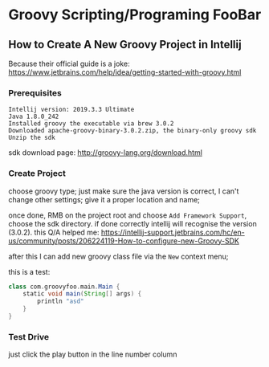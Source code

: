 # Groovy Scripting/Programing FooBar

## How to Create A New Groovy Project in Intellij

Because their official guide is a joke: <https://www.jetbrains.com/help/idea/getting-started-with-groovy.html>

### Prerequisites

```text
Intellij version: 2019.3.3 Ultimate
Java 1.8.0_242
Installed groovy the executable via brew 3.0.2
Downloaded apache-groovy-binary-3.0.2.zip, the binary-only groovy sdk
Unzip the sdk
```

sdk download page: <http://groovy-lang.org/download.html>

### Create Project 

choose groovy type; just make sure the java version is correct, I can't change other settings; give it
a proper location and name;

once done, RMB on the project root and choose `Add Framework Support`, choose the sdk directory.
if done correctly intellij will recognise the version (3.0.2).
this Q/A helped me: <https://intellij-support.jetbrains.com/hc/en-us/community/posts/206224119-How-to-configure-new-Groovy-SDK>

after this I can add new groovy class file via the `New` context menu;

this is a test:

```groovy
class com.groovyfoo.main.Main {
    static void main(String[] args) {
        println "asd"
    }
}
```

### Test Drive

just click the play button in the line number column